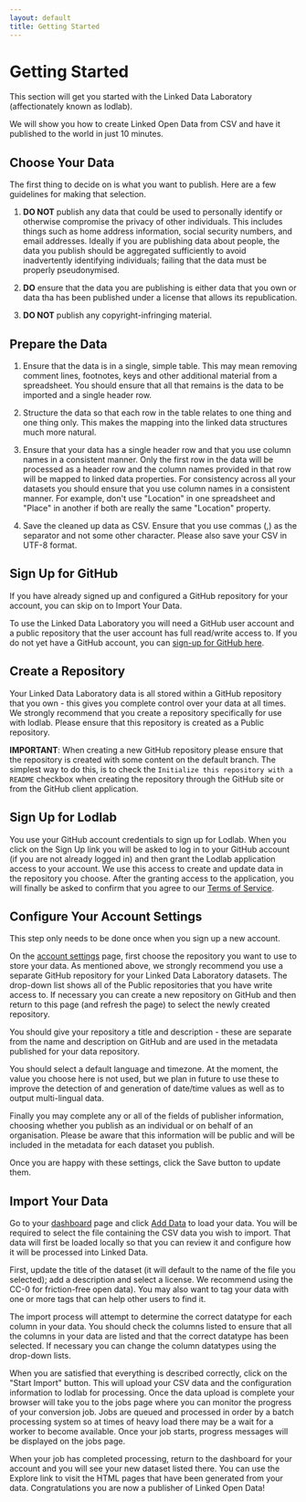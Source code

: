 ```yaml
---
layout: default
title: Getting Started
---
```


# Getting Started

This section will get you started with the Linked Data Laboratory (affectionately
known as lodlab). 

We will show you how to create Linked Open Data from CSV and have it published to the
world in just 10 minutes.

## Choose Your Data

The first thing to decide on is what you want to publish. Here are a few guidelines 
for making that selection.

  1. **DO NOT** publish any data that could be used to personally identify or otherwise compromise the privacy of other individuals.
     This includes things such as home address information, social security numbers, and email addresses. Ideally
     if you are publishing data about people, the data you publish should be aggregated sufficiently to avoid inadvertently identifying
     individuals; failing that the data must be properly pseudonymised.
	 
  1. **DO** ensure that the data you are publishing is either data that you own or data tha has been published under a license that allows
     its republication.
	 
  1. **DO NOT** publish any copyright-infringing material.
      
## Prepare the Data

  1. Ensure that the data is in a single, simple table. This may mean removing comment lines, footnotes, keys and other additional material
     from a spreadsheet. You should ensure that all that remains is the data to be imported and a single header row.
	 
  1. Structure the data so that each row in the table relates to one thing and one thing only. This makes the mapping into 
     the linked data structures much more natural.
	 
  1. Ensure that your data has a single header row and that you use column names in a consistent manner. 
     Only the first row in the data will be processed as a header row and the column names provided in that row will be mapped to linked 
	 data properties. For consistency across all your datasets you should ensure that you use column names in a consistent manner. For
     example, don't use "Location" in one spreadsheet and "Place" in another if both are really the same "Location" property.
	 
  1. Save the cleaned up data as CSV. Ensure that you use commas (,) as the separator and not some other character. Please also save your
     CSV in UTF-8 format.
   
## Sign Up for GitHub

If you have already signed up and configured a GitHub repository for your account, you can skip on to Import Your Data.

To use the Linked Data Laboratory you will need a GitHub user account and a public repository that the user account has full read/write access to.
If you do not yet have a GitHub account, you can [sign-up for GitHub here](https://github.com/join/).

## Create a Repository

Your Linked Data Laboratory data is all stored within a GitHub repository that you own - this gives you complete control over your data at all times.
We strongly recommend that you create a repository specifically for use with lodlab. Please ensure that this repository is created as a Public repository.

**IMPORTANT**: When creating a new GitHub repository please ensure that the repository is created with some content on the default branch. The
simplest way to do this, is to check the `Initialize this repository with a README` checkbox when creating the repository through the GitHub site
or from the GitHub client application.

## Sign Up for Lodlab

You use your GitHub account credentials to sign up for Lodlab. When you click on the Sign Up link you will be asked to log in to your GitHub account (if 
you are not already logged in) and then grant the Lodlab application access to your account. We use this access to create and update data in the repository
you choose. After the granting access to the application, you will finally be asked to confirm that you agree to our 
[Terms of Service](http://manage.lodlab.com/Home/Terms).

## Configure Your Account Settings

This step only needs to be done once when you sign up a new account.

On the [account settings](http://manage.lodlab.com/Settings) page, first choose the repository you want to use to store your data. As mentioned above,
we strongly recommend you use a separate GitHub repository for your Linked Data Laboratory datasets. The drop-down list shows all of the Public repositories
that you have write access to. If necessary you can create a new repository on GitHub and then return to this page (and refresh the page) to select the newly
created repository.

You should give your repository a title and description - these are separate from the name and description on GitHub and are used in the metadata published for
your data repository.

You should select a default language and timezone. At the moment, the value you choose here is not used, but we plan in future to use these to improve the 
detection of and generation of date/time values as well as to output multi-lingual data.

Finally you may complete any or all of the fields of publisher information, choosing whether you publish as an individual or on behalf of an organisation. 
Please be aware that this information will be public and will be included in the metadata for each dataset you publish.

Once you are happy with these settings, click the Save button to update them.
 
## Import Your Data

Go to your [dashboard](http://manage.lodlab.com/Dashboard) page and click [Add Data](http://manage.lodlab.com/Import) to load your data. 
You will be required to select the file containing the CSV data you wish to import. That data will first be loaded locally so that you can
review it and configure how it will be processed into Linked Data.

First, update the title of the dataset (it will default to the name of the file you selected); add a description and select a license. 
We recommend using the CC-0 for friction-free open data). You may also want to tag your data with one or more tags that can help other users to find it.

The import process will attempt to determine the correct datatype for each column in your data. You should check the columns listed
to ensure that all the columns in your data are listed and that the correct datatype has been selected. If necessary you can 
change the column datatypes using the drop-down lists.

When you are satisfied that everything is described correctly, click on the "Start Import" button. This will upload your CSV data
and the configuration information to lodlab for processing. Once the data upload is complete your browser will take you to the 
jobs page where you can monitor the progress of your conversion job. Jobs are queued and processed in order by a batch processing system so at times
of heavy load there may be a wait for a worker to become available. Once your job starts, progress messages will be displayed on the jobs page.

When your job has completed processing, return to the dashboard for your account and you will see your new dataset listed there. You can use
the Explore link to visit the HTML pages that have been generated from your data. Congratulations you are now a publisher of Linked Open Data!
